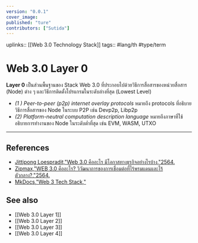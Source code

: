 ```yaml
---
version: "0.0.1"
cover_image:
published: "ture"
contributors: ["Sutida"]
---
```

uplinks:: [[Web 3.0 Technology Stack]]
tags:: #lang/th #type/term

# Web 3.0 Layer 0
**Layer 0** เป็นส่วนพื้นฐานของ Stack  Web 3.0 ที่ประกอบไปด้วยวิธีการสื่อสารของหน่วยสื่อสาร (Node) ต่าง ๆ และวิธีการติดตั้งโปรแกรมในระดับล่างที่สุด (Lowest Level)
- *(1 ) Peer-to-peer (p2p) internet overlay protocols*  หมายถึง protocols ที่อธิบายวิธีการสื่อสารของ Node ในระบบ P2P เช่น Devp2p, Libp2p
-  *(2) Platform-neutral computation description language* หมายถึงภาษาที่ใช้อธิบายการทำงานของ Node ในระดับต่ำที่สุด เช่น EVM, WASM, UTXO
---
## References
- [Jittipong Loespradit,"Web 3.0 คืออะไร มีโอกาสทางธุรกิจอย่างไรบ้าง,"2564.](https://www.martechthai.com/technology/what-is-web-3-and-marketing/)
- [Zipmax,"WEB 3.0 คืออะไร? วิวัฒนาการของการเชื่อมต่อที่ไร้พรมแดนและไร้ตัวกลาง?,"2564.](https://www.finnomena.com/zipmex/what-is-web-3-0/)
- [MkDocs,"Web 3 Tech Stack,"](https://web3-technology-stack.readthedocs.io/en/latest/)
## See also
- [[Web 3.0 Layer 1]]
- [[Web 3.0 Layer 2]]
- [[Web 3.0 Layer 3]]
- [[Web 3.0 Layer 4]]

